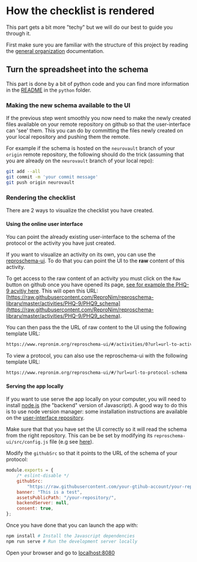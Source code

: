 # How the checklist is rendered

This part gets a bit more "techy" but we will do our best to guide you through
it.

First make sure you are familiar with the structure of this project by reading
the [general organization](./general-organization.md) documentation.

## Turn the spreadsheet into the schema

This part is done by a bit of python code and you can find more information in
the [README](https://github.com/Remi-Gau/eCobidas/) in the `python` folder.

### Making the new schema available to the UI

If the previous step went smoothly you now need to make the newly created files
available on your remote repository on github so that the user-interface can
'see' them. This you can do by committing the files newly created on your local
repository and pushing them the remote.

For example if the schema is hosted on the `neurovault` branch of your `origin`
remote repository, the following should do the trick (assuming that you are
already on the `neurovault` branch of your local repo):

```bash
git add --all
git commit -m 'your commit message'
git push origin neurovault
```

### Rendering the checklist

There are 2 ways to visualize the checklist you have created.

#### Using the online user interface

You can point the already existing user-interface to the schema of the protocol
or the activity you have just created.

If you want to visualize an activity on its own, you can use the
[reproschema-ui](https://www.repronim.org/reproschema-ui/#/). To do that you can
point the UI to the **raw** content of this activity.

To get access to the raw content of an activity you must click on the `Raw`
button on github once you have opened its page,
[see for example the PHQ-9 acvitiy here](https://github.com/ReproNim/reproschema-library/blob/master/activities/PHQ-9/PHQ9_schema).
This will open this URL:
[https://raw.githubusercontent.com/ReproNim/reproschema-library/master/activities/PHQ-9/PHQ9_schema](https://raw.githubusercontent.com/ReproNim/reproschema-library/master/activities/PHQ-9/PHQ9_schema).

You can then pass the the URL of raw content to the UI using the following
template URL:

```bash
https://www.repronim.org/reproschema-ui/#/activities/0?url=url-to-activity-schema
```

To view a protocol, you can also use the reproschema-ui with the following
template URL:

```bash
https://www.repronim.org/reproschema-ui/#/?url=url-to-protocol-schema
```

#### Serving the app locally

If you want to use serve the app locally on your computer, you will need to
install [node.js](https://nodejs.org/en/) (the "backend" version of Javascript).
A good way to do this is to use node version manager: some installation
instructions are available on the
[user-interface repository](https://github.com/ReproNim/reproschema-ui#serve-the-app-on-your-computer).

<!-- TODO Is it possible to point the UI to a local file ? -->

Make sure that that you have set the UI correctly so it will read the schema
from the right repository. This can be be set by modifying its
`reproschema-ui/src/config.js` file (e.g see
[here](https://github.com/ReproNim/reproschema-ui/blob/master/src/config.js)).

Modify the `githubSrc` so that it points to the URL of the schema of your
protocol:

```javascript
module.exports = {
    /* eslint-disable */
    githubSrc:
        "https://raw.githubusercontent.com/your-gtihub-account/your-repository/branch-name/folder/protcol_schema_filename",
    banner: "This is a test",
    assetsPublicPath: "/your-repository/",
    backendServer: null,
    consent: true,
};
```

Once you have done that you can launch the app with:

```bash
npm install # Install the Javascript dependencies
npm run serve # Run the development server locally
```

Open your browser and go to [localhost:8080](localhost:8080)
